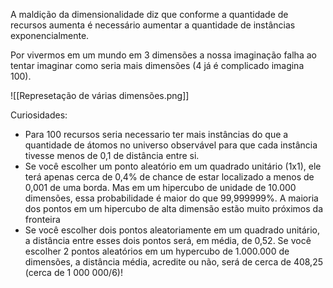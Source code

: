 ---
---

A maldição da dimensionalidade diz que conforme a quantidade de recursos aumenta é necessário aumentar a quantidade de instâncias exponencialmente.

Por vivermos em um mundo em 3 dimensões a nossa imaginação falha ao tentar imaginar como seria mais dimensões (4 já é complicado imagina 100).

![[Represetação de várias dimensões.png]]

Curiosidades:
- Para 100 recursos seria necessario ter mais instâncias do que a quantidade de átomos no universo observável para que cada instância tivesse menos de 0,1 de distância entre si.
- Se você escolher um ponto aleatório em um quadrado unitário (1x1), ele terá apenas cerca de 0,4% de chance de estar localizado a menos de 0,001 de uma borda. Mas em um hipercubo de unidade de 10.000 dimensões, essa probabilidade é maior do que 99,999999%. A maioria dos pontos em um hipercubo de alta dimensão estão muito próximos da fronteira
- Se você escolher dois pontos aleatoriamente em um quadrado unitário, a distância entre esses dois pontos será, em média, de 0,52. Se você escolher 2 pontos aleatórios em um hypercubo de 1.000.000 de dimensões, a distância média, acredite ou não, será de cerca de 408,25 (cerca de 1 000 000/6)!
